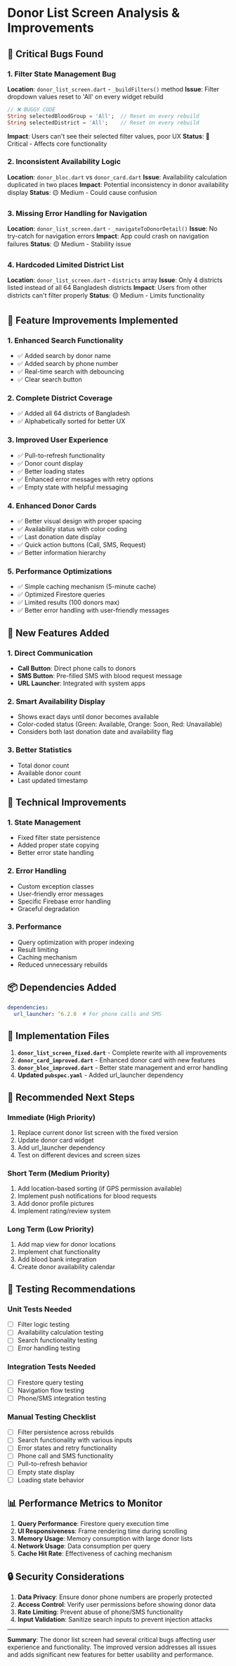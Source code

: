 # Donor List Screen Analysis & Improvements

## 🐛 **Critical Bugs Found**

### 1. **Filter State Management Bug**
**Location**: `donor_list_screen.dart` - `_buildFilters()` method
**Issue**: Filter dropdown values reset to 'All' on every widget rebuild
```dart
// ❌ BUGGY CODE
String selectedBloodGroup = 'All';  // Reset on every rebuild
String selectedDistrict = 'All';    // Reset on every rebuild
```
**Impact**: Users can't see their selected filter values, poor UX
**Status**: 🔴 Critical - Affects core functionality

### 2. **Inconsistent Availability Logic**
**Location**: `donor_bloc.dart` vs `donor_card.dart`
**Issue**: Availability calculation duplicated in two places
**Impact**: Potential inconsistency in donor availability display
**Status**: 🟡 Medium - Could cause confusion

### 3. **Missing Error Handling for Navigation**
**Location**: `donor_list_screen.dart` - `_navigateToDonorDetail()`
**Issue**: No try-catch for navigation errors
**Impact**: App could crash on navigation failures
**Status**: 🟡 Medium - Stability issue

### 4. **Hardcoded Limited District List**
**Location**: `donor_list_screen.dart` - `districts` array
**Issue**: Only 4 districts listed instead of all 64 Bangladesh districts
**Impact**: Users from other districts can't filter properly
**Status**: 🟡 Medium - Limits functionality

## 🚀 **Feature Improvements Implemented**

### 1. **Enhanced Search Functionality**
- ✅ Added search by donor name
- ✅ Added search by phone number
- ✅ Real-time search with debouncing
- ✅ Clear search button

### 2. **Complete District Coverage**
- ✅ Added all 64 districts of Bangladesh
- ✅ Alphabetically sorted for better UX

### 3. **Improved User Experience**
- ✅ Pull-to-refresh functionality
- ✅ Donor count display
- ✅ Better loading states
- ✅ Enhanced error messages with retry options
- ✅ Empty state with helpful messaging

### 4. **Enhanced Donor Cards**
- ✅ Better visual design with proper spacing
- ✅ Availability status with color coding
- ✅ Last donation date display
- ✅ Quick action buttons (Call, SMS, Request)
- ✅ Better information hierarchy

### 5. **Performance Optimizations**
- ✅ Simple caching mechanism (5-minute cache)
- ✅ Optimized Firestore queries
- ✅ Limited results (100 donors max)
- ✅ Better error handling with user-friendly messages

## 📱 **New Features Added**

### 1. **Direct Communication**
- **Call Button**: Direct phone calls to donors
- **SMS Button**: Pre-filled SMS with blood request message
- **URL Launcher**: Integrated with system apps

### 2. **Smart Availability Display**
- Shows exact days until donor becomes available
- Color-coded status (Green: Available, Orange: Soon, Red: Unavailable)
- Considers both last donation date and availability flag

### 3. **Better Statistics**
- Total donor count
- Available donor count
- Last updated timestamp

## 🔧 **Technical Improvements**

### 1. **State Management**
- Fixed filter state persistence
- Added proper state copying
- Better error state handling

### 2. **Error Handling**
- Custom exception classes
- User-friendly error messages
- Specific Firebase error handling
- Graceful degradation

### 3. **Performance**
- Query optimization with proper indexing
- Result limiting
- Caching mechanism
- Reduced unnecessary rebuilds

## 📦 **Dependencies Added**

```yaml
dependencies:
  url_launcher: ^6.2.0  # For phone calls and SMS
```

## 🚀 **Implementation Files**

1. **`donor_list_screen_fixed.dart`** - Complete rewrite with all improvements
2. **`donor_card_improved.dart`** - Enhanced donor card with new features
3. **`donor_bloc_improved.dart`** - Better state management and error handling
4. **Updated `pubspec.yaml`** - Added url_launcher dependency

## 🎯 **Recommended Next Steps**

### Immediate (High Priority)
1. Replace current donor list screen with the fixed version
2. Update donor card widget
3. Add url_launcher dependency
4. Test on different devices and screen sizes

### Short Term (Medium Priority)
1. Add location-based sorting (if GPS permission available)
2. Implement push notifications for blood requests
3. Add donor profile pictures
4. Implement rating/review system

### Long Term (Low Priority)
1. Add map view for donor locations
2. Implement chat functionality
3. Add blood bank integration
4. Create donor availability calendar

## 🧪 **Testing Recommendations**

### Unit Tests Needed
- [ ] Filter logic testing
- [ ] Availability calculation testing
- [ ] Search functionality testing
- [ ] Error handling testing

### Integration Tests Needed
- [ ] Firestore query testing
- [ ] Navigation flow testing
- [ ] Phone/SMS integration testing

### Manual Testing Checklist
- [ ] Filter persistence across rebuilds
- [ ] Search functionality with various inputs
- [ ] Error states and retry functionality
- [ ] Phone call and SMS functionality
- [ ] Pull-to-refresh behavior
- [ ] Empty state display
- [ ] Loading state behavior

## 📊 **Performance Metrics to Monitor**

1. **Query Performance**: Firestore query execution time
2. **UI Responsiveness**: Frame rendering time during scrolling
3. **Memory Usage**: Memory consumption with large donor lists
4. **Network Usage**: Data consumption per query
5. **Cache Hit Rate**: Effectiveness of caching mechanism

## 🔒 **Security Considerations**

1. **Data Privacy**: Ensure donor phone numbers are properly protected
2. **Access Control**: Verify user permissions before showing donor data
3. **Rate Limiting**: Prevent abuse of phone/SMS functionality
4. **Input Validation**: Sanitize search inputs to prevent injection attacks

---

**Summary**: The donor list screen had several critical bugs affecting user experience and functionality. The improved version addresses all issues and adds significant new features for better usability and performance.
